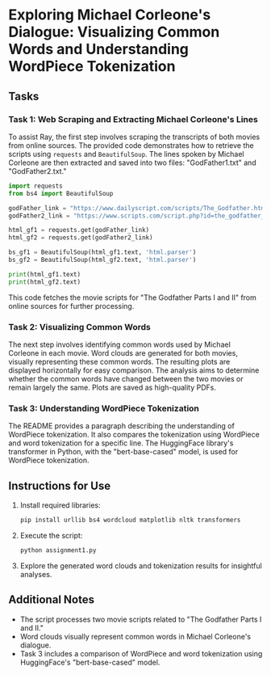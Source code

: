 # Exploring Michael Corleone's Dialogue: Visualizing Common Words and Understanding WordPiece Tokenization

## Tasks

### Task 1: Web Scraping and Extracting Michael Corleone's Lines

To assist Ray, the first step involves scraping the transcripts of both movies from online sources. The provided code demonstrates how to retrieve the scripts using `requests` and `BeautifulSoup`. The lines spoken by Michael Corleone are then extracted and saved into two files: "GodFather1.txt" and "GodFather2.txt."

```python
import requests
from bs4 import BeautifulSoup

godFather_link = "https://www.dailyscript.com/scripts/The_Godfather.html"
godFather2_link = "https://www.scripts.com/script.php?id=the_godfather_71&p=4"

html_gf1 = requests.get(godFather_link)
html_gf2 = requests.get(godFather2_link)

bs_gf1 = BeautifulSoup(html_gf1.text, 'html.parser')
bs_gf2 = BeautifulSoup(html_gf2.text, 'html.parser')

print(html_gf1.text)
print(html_gf2.text)
```

This code fetches the movie scripts for "The Godfather Parts I and II" from online sources for further processing.

### Task 2: Visualizing Common Words

The next step involves identifying common words used by Michael Corleone in each movie. Word clouds are generated for both movies, visually representing these common words. The resulting plots are displayed horizontally for easy comparison. The analysis aims to determine whether the common words have changed between the two movies or remain largely the same. Plots are saved as high-quality PDFs.

### Task 3: Understanding WordPiece Tokenization

The README provides a paragraph describing the understanding of WordPiece tokenization. It also compares the tokenization using WordPiece and word tokenization for a specific line. The HuggingFace library's transformer in Python, with the "bert-base-cased" model, is used for WordPiece tokenization.

## Instructions for Use

1. Install required libraries:

   ```bash
   pip install urllib bs4 wordcloud matplotlib nltk transformers
   ```

2. Execute the script:

   ```bash
   python assignment1.py
   ```

3. Explore the generated word clouds and tokenization results for insightful analyses.

## Additional Notes

- The script processes two movie scripts related to "The Godfather Parts I and II."
- Word clouds visually represent common words in Michael Corleone's dialogue.
- Task 3 includes a comparison of WordPiece and word tokenization using HuggingFace's "bert-base-cased" model.

```
